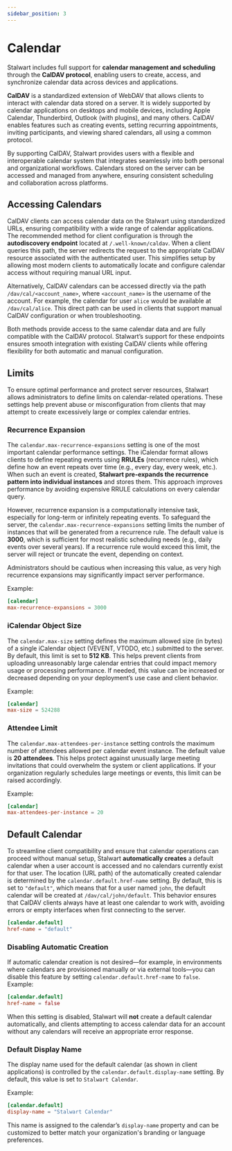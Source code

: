 ```yaml
---
sidebar_position: 3
---
```


# Calendar

Stalwart includes full support for **calendar management and scheduling** through the **CalDAV protocol**, enabling users to create, access, and synchronize calendar data across devices and applications.

**CalDAV** is a standardized extension of WebDAV that allows clients to interact with calendar data stored on a server. It is widely supported by calendar applications on desktops and mobile devices, including Apple Calendar, Thunderbird, Outlook (with plugins), and many others. CalDAV enables features such as creating events, setting recurring appointments, inviting participants, and viewing shared calendars, all using a common protocol.

By supporting CalDAV, Stalwart provides users with a flexible and interoperable calendar system that integrates seamlessly into both personal and organizational workflows. Calendars stored on the server can be accessed and managed from anywhere, ensuring consistent scheduling and collaboration across platforms.

## Accessing Calendars

CalDAV clients can access calendar data on the Stalwart using standardized URLs, ensuring compatibility with a wide range of calendar applications. The recommended method for client configuration is through the **autodiscovery endpoint** located at `/.well-known/caldav`. When a client queries this path, the server redirects the request to the appropriate CalDAV resource associated with the authenticated user. This simplifies setup by allowing most modern clients to automatically locate and configure calendar access without requiring manual URL input.

Alternatively, CalDAV calendars can be accessed directly via the path `/dav/cal/<account_name>`, where `<account_name>` is the username of the account. For example, the calendar for user `alice` would be available at `/dav/cal/alice`. This direct path can be used in clients that support manual CalDAV configuration or when troubleshooting.

Both methods provide access to the same calendar data and are fully compatible with the CalDAV protocol. Stalwart’s support for these endpoints ensures smooth integration with existing CalDAV clients while offering flexibility for both automatic and manual configuration.

## Limits

To ensure optimal performance and protect server resources, Stalwart allows administrators to define limits on calendar-related operations. These settings help prevent abuse or misconfiguration from clients that may attempt to create excessively large or complex calendar entries.

### Recurrence Expansion

The `calendar.max-recurrence-expansions` setting is one of the most important calendar performance settings. The iCalendar format allows clients to define repeating events using **RRULEs** (recurrence rules), which define how an event repeats over time (e.g., every day, every week, etc.). When such an event is created, **Stalwart pre-expands the recurrence pattern into individual instances** and stores them. This approach improves performance by avoiding expensive RRULE calculations on every calendar query.

However, recurrence expansion is a computationally intensive task, especially for long-term or infinitely repeating events. To safeguard the server, the `calendar.max-recurrence-expansions` setting limits the number of instances that will be generated from a recurrence rule. The default value is **3000**, which is sufficient for most realistic scheduling needs (e.g., daily events over several years). If a recurrence rule would exceed this limit, the server will reject or truncate the event, depending on context.

Administrators should be cautious when increasing this value, as very high recurrence expansions may significantly impact server performance.

Example:

```toml
[calendar]
max-recurrence-expansions = 3000
```

### iCalendar Object Size

The `calendar.max-size` setting defines the maximum allowed size (in bytes) of a single iCalendar object (VEVENT, VTODO, etc.) submitted to the server. By default, this limit is set to **512 KB**. This helps prevent clients from uploading unreasonably large calendar entries that could impact memory usage or processing performance. If needed, this value can be increased or decreased depending on your deployment’s use case and client behavior.

Example:

```toml
[calendar]
max-size = 524288
```

### Attendee Limit

The `calendar.max-attendees-per-instance` setting controls the maximum number of attendees allowed per calendar event instance. The default value is **20 attendees**. This helps protect against unusually large meeting invitations that could overwhelm the system or client applications. If your organization regularly schedules large meetings or events, this limit can be raised accordingly.

Example:

```toml
[calendar]
max-attendees-per-instance = 20
```

## Default Calendar

To streamline client compatibility and ensure that calendar operations can proceed without manual setup, Stalwart **automatically creates** a default calendar when a user account is accessed and no calendars currently exist for that user.
The location (URL path) of the automatically created calendar is determined by the `calendar.default.href-name` setting. By default, this is set to `"default"`, which means that for a user named `john`, the default calendar will be created at `/dav/cal/john/default`. This behavior ensures that CalDAV clients always have at least one calendar to work with, avoiding errors or empty interfaces when first connecting to the server.

```toml
[calendar.default]
href-name = "default"
```

### Disabling Automatic Creation

If automatic calendar creation is not desired—for example, in environments where calendars are provisioned manually or via external tools—you can disable this feature by setting `calendar.default.href-name` to `false`. Example:

```toml
[calendar.default]
href-name = false
```

When this setting is disabled, Stalwart will **not** create a default calendar automatically, and clients attempting to access calendar data for an account without any calendars will receive an appropriate error response.

### Default Display Name

The display name used for the default calendar (as shown in client applications) is controlled by the `calendar.default.display-name` setting. By default, this value is set to `Stalwart Calendar`.

Example:

```toml
[calendar.default]
display-name = "Stalwart Calendar"
```

This name is assigned to the calendar’s `display-name` property and can be customized to better match your organization's branding or language preferences.

